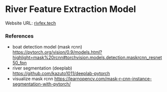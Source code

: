 # River Feature Extraction Model

Website URL: [rivfex.tech](https://rivfex.tech)

### References
- boat detection model (mask rcnn)  
https://pytorch.org/vision/0.9/models.html?highlight=mask%20rcnn#torchvision.models.detection.maskrcnn_resnet50_fpn
- river segmentation (deeplab)  
https://github.com/kazuto1011/deeplab-pytorch
- visualize mask rcnn
https://learnopencv.com/mask-r-cnn-instance-segmentation-with-pytorch/
